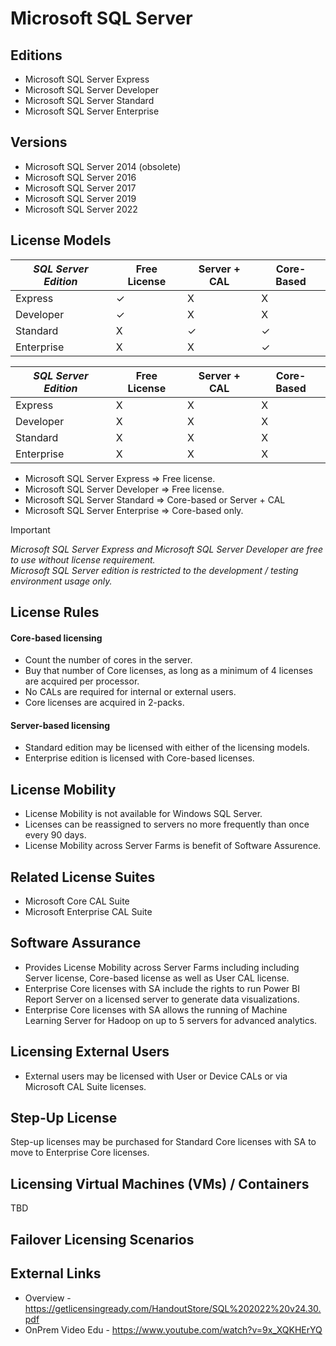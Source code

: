 # Microsoft SQL Server
## Editions
- Microsoft SQL Server Express
- Microsoft SQL Server Developer
- Microsoft SQL Server Standard
- Microsoft SQL Server Enterprise

## Versions
- Microsoft SQL Server 2014 (obsolete)
- Microsoft SQL Server 2016
- Microsoft SQL Server 2017
- Microsoft SQL Server 2019
- Microsoft SQL Server 2022 

## License Models
| **_SQL Server Edition_** | **Free License** | **Server + CAL** | **Core-Based** |
|--------------------------|------------------|------------------|----------------|
| Express                  |         ✓        |         X        |        X       |
| Developer                |         ✓        |         X        |        X       |
| Standard                 |         X        |         ✓        |        ✓       |
| Enterprise               |         X        |         X        |        ✓       |

| **_SQL Server Edition_** 	| **Free License** 	| **Server + CAL** 	| **Core-Based** 	|
|--------------------------	|------------------	|------------------	|----------------	|
| Express                  	|         X        	|         X        	|        X       	|
| Developer                	|         X        	|         X        	|        X       	|
| Standard                 	|         X        	|         X        	|        X       	|
| Enterprise               	|         X        	|         X        	|        X       	|

- Microsoft SQL Server Express => Free license.
- Microsoft SQL Server Developer  => Free license.
- Microsoft SQL Server Standard  => Core-based or Server + CAL
- Microsoft SQL Server Enterprise => Core-based only.
  
> [!IMPORTANT]  
> *Microsoft SQL Server Express and Microsoft SQL Server Developer are free to use without license requirement.
> <br>Microsoft SQL Server edition is restricted to the development / testing environment usage only.*

## License Rules
#### Core-based licensing
- Count the number of cores in the server.
- Buy that number of Core licenses, as long as a minimum of 4 licenses are acquired per processor.
- No CALs are required for internal or external users.
- Core licenses are acquired in 2-packs.
#### Server-based licensing
- Standard edition may be licensed with either of the licensing models.
- Enterprise edition is licensed with Core-based licenses.
## License Mobility
- License Mobility is not available for Windows SQL Server.
- Licenses can be reassigned to servers no more frequently than once every 90 days.
- License Mobility across Server Farms is benefit of Software Assurence.

## Related License Suites
- Microsoft Core CAL Suite
- Microsoft Enterprise CAL Suite

## Software Assurance
- Provides License Mobility across Server Farms including including Server license, Core-based license as well as User CAL license.
- Enterprise Core licenses with SA include the rights to run Power BI Report Server on a licensed server to generate data visualizations.
- Enterprise Core licenses with SA allows the running of Machine Learning Server for Hadoop on up to 5 servers for advanced analytics.
  
## Licensing External Users
- External users may be licensed with User or Device CALs or via Microsoft CAL Suite licenses.

## Step-Up License
Step-up licenses may be purchased for Standard Core licenses with SA to move to Enterprise Core licenses.

## Licensing Virtual Machines (VMs) / Containers
TBD

## Failover Licensing Scenarios


## External Links
- Overview - https://getlicensingready.com/HandoutStore/SQL%202022%20v24.30.pdf
- OnPrem Video Edu - https://www.youtube.com/watch?v=9x_XQKHErYQ
